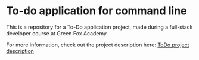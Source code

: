 # To-do application for command line

This is a repository for a To-Do application project, made during a full-stack developer course at Green Fox Academy.

For more information, check out the project description here: [ToDo project description]

[ToDo project description]: https://github.com/green-fox-academy/teaching-materials/tree/master/project/todo-app
